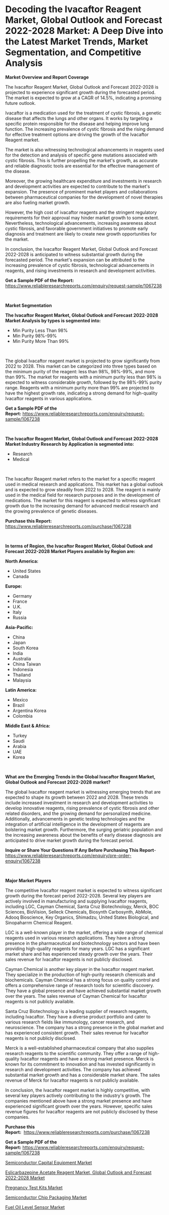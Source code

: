 <p><h1>Decoding the Ivacaftor Reagent Market, Global Outlook and Forecast 2022-2028 Market: A Deep Dive into the Latest Market Trends, Market Segmentation, and Competitive Analysis</h1></p><p><strong>Market Overview and Report Coverage</strong></p>
<p><p>The Ivacaftor Reagent Market, Global Outlook and Forecast 2022-2028 is projected to experience significant growth during the forecasted period. The market is expected to grow at a CAGR of 14.5%, indicating a promising future outlook. </p><p>Ivacaftor is a medication used for the treatment of cystic fibrosis, a genetic disease that affects the lungs and other organs. It works by targeting a specific protein responsible for the disease and helping improve lung function. The increasing prevalence of cystic fibrosis and the rising demand for effective treatment options are driving the growth of the Ivacaftor Reagent market.</p><p>The market is also witnessing technological advancements in reagents used for the detection and analysis of specific gene mutations associated with cystic fibrosis. This is further propelling the market's growth, as accurate and reliable diagnostic tools are essential for the effective management of the disease.</p><p>Moreover, the growing healthcare expenditure and investments in research and development activities are expected to contribute to the market's expansion. The presence of prominent market players and collaborations between pharmaceutical companies for the development of novel therapies are also fueling market growth.</p><p>However, the high cost of ivacaftor reagents and the stringent regulatory requirements for their approval may hinder market growth to some extent. Nevertheless, technological advancements, increasing awareness about cystic fibrosis, and favorable government initiatives to promote early diagnosis and treatment are likely to create new growth opportunities for the market.</p><p>In conclusion, the Ivacaftor Reagent Market, Global Outlook and Forecast 2022-2028 is anticipated to witness substantial growth during the forecasted period. The market's expansion can be attributed to the increasing prevalence of cystic fibrosis, technological advancements in reagents, and rising investments in research and development activities.</p></p>
<p><strong>Get a Sample PDF of the Report:</strong> <a href="https://www.reliableresearchreports.com/enquiry/request-sample/1067238">https://www.reliableresearchreports.com/enquiry/request-sample/1067238</a></p>
<p>&nbsp;</p>
<p><strong>Market Segmentation</strong></p>
<p><strong>The Ivacaftor Reagent Market, Global Outlook and Forecast 2022-2028 Market Analysis by types is segmented into:</strong></p>
<p><ul><li>Min Purity Less Than 98%</li><li>Min Purity 98%-99%</li><li>Min Purity More Than 99%</li></ul></p>
<p>&nbsp;</p>
<p><p>The global Ivacaftor reagent market is projected to grow significantly from 2022 to 2028. This market can be categorized into three types based on the minimum purity of the reagent: less than 98%, 98%-99%, and more than 99%. The market for reagents with a minimum purity less than 98% is expected to witness considerable growth, followed by the 98%-99% purity range. Reagents with a minimum purity more than 99% are projected to have the highest growth rate, indicating a strong demand for high-quality Ivacaftor reagents in various applications.</p></p>
<p><strong>Get a Sample PDF of the Report:</strong>&nbsp;<a href="https://www.reliableresearchreports.com/enquiry/request-sample/1067238">https://www.reliableresearchreports.com/enquiry/request-sample/1067238</a></p>
<p>&nbsp;</p>
<p><strong>The Ivacaftor Reagent Market, Global Outlook and Forecast 2022-2028 Market Industry Research by Application is segmented into:</strong></p>
<p><ul><li>Research</li><li>Medical</li></ul></p>
<p>&nbsp;</p>
<p><p>The Ivacaftor Reagent market refers to the market for a specific reagent used in medical research and applications. This market has a global outlook and is expected to grow steadily from 2022 to 2028. The reagent is mainly used in the medical field for research purposes and in the development of medications. The market for this reagent is expected to witness significant growth due to the increasing demand for advanced medical research and the growing prevalence of genetic diseases.</p></p>
<p><strong>Purchase this Report:</strong>&nbsp; <a href="https://www.reliableresearchreports.com/purchase/1067238">https://www.reliableresearchreports.com/purchase/1067238</a></p>
<p>&nbsp;</p>
<p><strong>In terms of Region, the Ivacaftor Reagent Market, Global Outlook and Forecast 2022-2028 Market Players available by Region are:</strong></p>
<p>
    <p> <strong> North America: </strong>
        <ul>
            <li>United States</li>
            <li>Canada</li>
        </ul>
        </p> 
    <p> <strong> Europe: </strong>
        <ul>
            <li>Germany</li>
            <li>France</li>
            <li>U.K.</li>
            <li>Italy</li>
            <li>Russia</li>
        </ul>
        </p> 
    <p> <strong> Asia-Pacific: </strong>
        <ul>
            <li>China</li>
            <li>Japan</li>
            <li>South Korea</li>
            <li>India</li>
            <li>Australia</li>
            <li>China Taiwan</li>
            <li>Indonesia</li>
            <li>Thailand</li>
            <li>Malaysia</li>
        </ul>
        </p> 
    <p> <strong> Latin America: </strong>
        <ul>
            <li>Mexico</li>
            <li>Brazil</li>
            <li>Argentina Korea</li>
            <li>Colombia</li>
        </ul>
        </p> 
    <p> <strong> Middle East & Africa: </strong>
        <ul>
            <li>Turkey</li>
            <li>Saudi</li>
            <li>Arabia</li>
            <li>UAE</li>
            <li>Korea</li>
        </ul>
    </p>
    </p>
<p>&nbsp;</p>
<p><strong>What are the Emerging Trends in the Global Ivacaftor Reagent Market, Global Outlook and Forecast 2022-2028 market?</strong></p>
<p><p>The global Ivacaftor reagent market is witnessing emerging trends that are expected to shape its growth between 2022 and 2028. These trends include increased investment in research and development activities to develop innovative reagents, rising prevalence of cystic fibrosis and other related disorders, and the growing demand for personalized medicine. Additionally, advancements in genetic testing technologies and the integration of artificial intelligence in the development of reagents are bolstering market growth. Furthermore, the surging geriatric population and the increasing awareness about the benefits of early disease diagnosis are anticipated to drive market growth during the forecast period.</p></p>
<p><strong>Inquire or Share Your Questions If Any Before Purchasing This Report</strong>- <a href="https://www.reliableresearchreports.com/enquiry/pre-order-enquiry/1067238">https://www.reliableresearchreports.com/enquiry/pre-order-enquiry/1067238</a></p>
<p>&nbsp;</p>
<p><strong>Major Market Players</strong></p>
<p><p>The competitive Ivacaftor reagent market is expected to witness significant growth during the forecast period 2022-2028. Several key players are actively involved in manufacturing and supplying Ivacaftor reagents, including LGC, Cayman Chemical, Santa Cruz Biotechnology, Merck, BOC Sciences, BioVision, Selleck Chemicals, Biosynth Carbosynth, AbMole, Adooq Bioscience, Key Organics, Shimadzu, United States Biological, and Sinopaharrm Chemical Reagent.</p><p>LGC is a well-known player in the market, offering a wide range of chemical reagents used in various research applications. They have a strong presence in the pharmaceutical and biotechnology sectors and have been providing high-quality reagents for many years. LGC has a significant market share and has experienced steady growth over the years. Their sales revenue for Ivacaftor reagents is not publicly disclosed.</p><p>Cayman Chemical is another key player in the Ivacaftor reagent market. They specialize in the production of high-purity research chemicals and biochemicals. Cayman Chemical has a strong focus on quality control and offers a comprehensive range of research tools for scientific discovery. They have a global presence and have achieved substantial market growth over the years. The sales revenue of Cayman Chemical for Ivacaftor reagents is not publicly available.</p><p>Santa Cruz Biotechnology is a leading supplier of research reagents, including Ivacaftor. They have a diverse product portfolio and cater to various research fields like immunology, cancer research, and neuroscience. The company has a strong presence in the global market and has experienced consistent growth. Their sales revenue for Ivacaftor reagents is not publicly disclosed.</p><p>Merck is a well-established pharmaceutical company that also supplies research reagents to the scientific community. They offer a range of high-quality Ivacaftor reagents and have a strong market presence. Merck is known for its commitment to innovation and has invested significantly in research and development activities. The company has achieved substantial market growth and has a considerable market share. The sales revenue of Merck for Ivacaftor reagents is not publicly available.</p><p>In conclusion, the Ivacaftor reagent market is highly competitive, with several key players actively contributing to the industry's growth. The companies mentioned above have a strong market presence and have experienced significant growth over the years. However, specific sales revenue figures for Ivacaftor reagents are not publicly disclosed by these companies.</p></p>
<p><strong>Purchase this Report:</strong>&nbsp;&nbsp;<a href="https://www.reliableresearchreports.com/purchase/1067238">https://www.reliableresearchreports.com/purchase/1067238</a></p>
<p></p>
<p><strong>Get a Sample PDF of the Report:</strong>&nbsp;<a href="https://www.reliableresearchreports.com/enquiry/request-sample/1067238">https://www.reliableresearchreports.com/enquiry/request-sample/1067238</a></p>
<p><p><a href="https://www.linkedin.com/pulse/decoding-semiconductor-capital-equipment-market-deep-dive-fduze/">Semiconductor Capital Equipment Market</a></p><p><a href="https://github.com/PeterParrish5/Market-Research-Report-List-1/blob/main/eslicarbazepine-acetate-reagent-market-global-outlook-and-forecast-2022-2028-market.md">Eslicarbazepine Acetate Reagent Market, Global Outlook and Forecast 2022-2028 Market</a></p><p><a href="https://medium.com/@grayceyundt1913/pregnancy-test-kits-market-size-growth-forecast-2023-2030-7e500bbfa37e">Pregnancy Test Kits Market</a></p><p><a href="https://www.linkedin.com/pulse/semiconductor-chip-packaging-market-challenges-opportunities-t8xge/">Semiconductor Chip Packaging Market</a></p><p><a href="https://www.reportprime.com/fuel-oil-level-sensor-r5195">Fuel Oil Level Sensor Market</a></p></p>